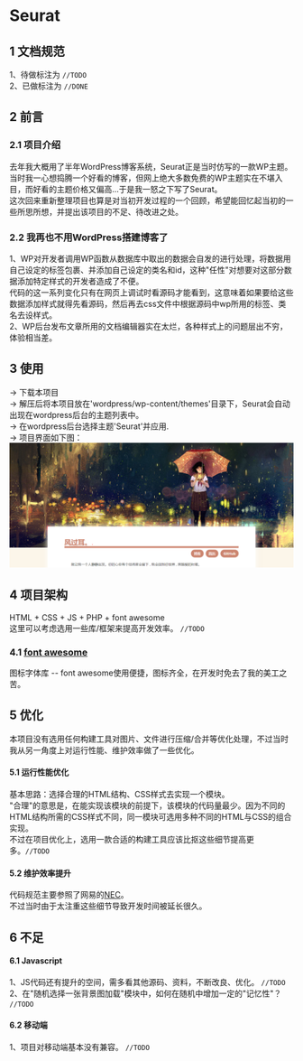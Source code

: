 # Seurat
## 1 文档规范
1、待做标注为 `//TODO`<br/>
2、已做标注为 `//DONE`
## 2 前言
### 2.1 项目介绍
去年我大概用了半年WordPress博客系统，Seurat正是当时仿写的一款WP主题。<br/>
当时我一心想捣腾一个好看的博客，但网上绝大多数免费的WP主题实在不堪入目，而好看的主题价格又偏高...于是我一怒之下写了Seurat。<br/>
这次回来重新整理项目也算是对当初开发过程的一个回顾，希望能回忆起当初的一些所思所想，并提出该项目的不足、待改进之处。<br/>
### 2.2 我再也不用WordPress搭建博客了
1、WP对开发者调用WP函数从数据库中取出的数据会自发的进行处理，将数据用自己设定的标签包裹、并添加自己设定的类名和id，这种"任性"对想要对这部分数据添加特定样式的开发者造成了不便。<br/>
代码的这一系列变化只有在网页上调试时看源码才能看到，这意味着如果要给这些数据添加样式就得先看源码，然后再去css文件中根据源码中wp所用的标签、类名去设样式。<br/>
2、WP后台发布文章所用的文档编辑器实在太烂，各种样式上的问题层出不穷，体验相当差。
## 3 使用
-> 下载本项目<br/>
-> 解压后将本项目放在'wordpress/wp-content/themes'目录下，Seurat会自动出现在wordpress后台的主题列表中。<br/>
-> 在wordpress后台选择主题'Seurat'并应用.<br/>
-> 项目界面如下图：<br/>
   ![screenshot](screenshot.jpg)
## 4 项目架构
HTML + CSS + JS + PHP + font awesome<br/>
这里可以考虑选用一些库/框架来提高开发效率。			`//TODO`<br/>
### 4.1 [font awesome](http://www.bootcss.com/p/font-awesome/)
图标字体库 -- font awesome使用便捷，图标齐全，在开发时免去了我的美工之苦。
## 5 优化
本项目没有选用任何构建工具对图片、文件进行压缩/合并等优化处理，不过当时我从另一角度上对运行性能、维护效率做了一些优化。<br/>
#### 5.1 运行性能优化
基本思路：选择合理的HTML结构、CSS样式去实现一个模块。<br/>
"合理"的意思是，在能实现该模块的前提下，该模块的代码量最少。因为不同的HTML结构所需的CSS样式不同，同一模块可选用多种不同的HTML与CSS的组合实现。<br/>
不过在项目优化上，选用一款合适的构建工具应该比抠这些细节提高更多。`//TODO`<br/>
#### 5.2 维护效率提升
代码规范主要参照了网易的[NEC](http://nec.netease.com/)。<br/>
不过当时由于太注重这些细节导致开发时间被延长很久。<br/>
## 6 不足
#### 6.1 Javascript
1、JS代码还有提升的空间，需多看其他源码、资料，不断改良、优化。			`//TODO`<br/>
2、在"随机选择一张背景图加载"模块中，如何在随机中增加一定的"记忆性"？			`//TODO`<br/>
#### 6.2 移动端
1、项目对移动端基本没有兼容。		`//TODO`<br/>
